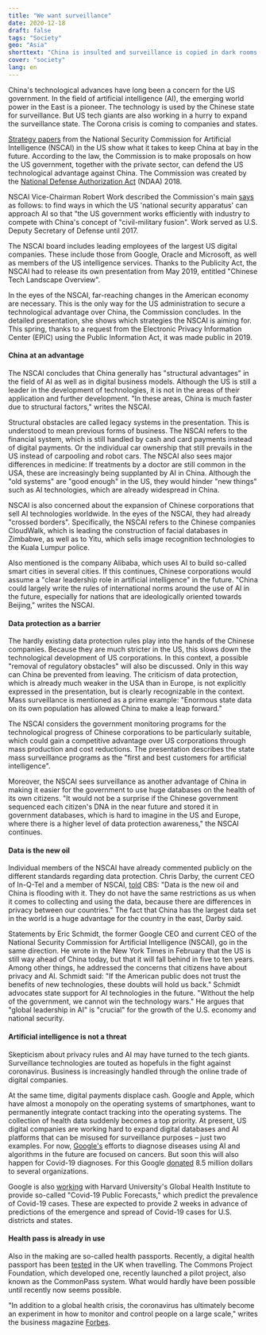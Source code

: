 ```yaml
---
title: "We want surveillance"
date: 2020-12-18
draft: false
tags: "Society"
geo: "Asia"
shorttext: "China is insulted and surveillance is copied in dark rooms. Long live the western hypocrite!"
cover: "society"
lang: en
---
```


China's technological advances have long been a concern for the US government. In the field of artificial intelligence (AI), the emerging world power in the East is a pioneer. The technology is used by the Chinese state for surveillance. But US tech giants are also working in a hurry to expand the surveillance state. The Corona crisis is coming to companies and states.

[Strategy papers](/static/downloads/EPIC-19-09-11-NSCAI-FOIA-20200331-3rd-Production-pt9.pdf "Chinese Tech Landscape") from the National Security Commission for Artificial Intelligence (NSCAI) in the US show what it takes to keep China at bay in the future. According to the law, the Commission is to make proposals on how the US government, together with the private sector, can defend the US technological advantage against China. The Commission was created by the [National Defense Authorization Act](https://www.congress.gov/bill/115th-congress/house-bill/2810 "National Defense Authorization Act for Fiscal Year 2018") (NDAA) 2018.

NSCAI Vice-Chairman Robert Work described the Commission's main [says](/static/downloads/EPIC-19-09-11-NSCAI-FOIA-20200331-3rd-Production-pt1.pdf "AI Commission - Status Update") as follows: to find ways in which the US 'national security apparatus' can approach AI so that "the US government works efficiently with industry to compete with China's concept of "civil-military fusion". Work served as U.S. Deputy Secretary of Defense until 2017.

The NSCAI board includes leading employees of the largest US digital companies. These include those from Google, Oracle and Microsoft, as well as members of the US intelligence services. Thanks to the Publicity Act, the NSCAI had to release its own presentation from May 2019, entitled "Chinese Tech Landscape Overview".

In the eyes of the NSCAI, far-reaching changes in the American economy are necessary. This is the only way for the US administration to secure a technological advantage over China, the Commission concludes. In the detailed presentation, she shows which strategies the NSCAI is aiming for. This spring, thanks to a request from the Electronic Privacy Information Center (EPIC) using the Public Information Act, it was made public in 2019.

#### China at an advantage

The NSCAI concludes that China generally has "structural advantages" in the field of AI as well as in digital business models. Although the US is still a leader in the development of technologies, it is not in the areas of their application and further development. "In these areas, China is much faster due to structural factors," writes the NSCAI.

Structural obstacles are called legacy systems in the presentation. This is understood to mean previous forms of business. The NSCAI refers to the financial system, which is still handled by cash and card payments instead of digital payments. Or the individual car ownership that still prevails in the US instead of carpooling and robot cars. The NSCAI also sees major differences in medicine: If treatments by a doctor are still common in the USA, these are increasingly being supplanted by AI in China. Although the "old systems" are "good enough" in the US, they would hinder "new things" such as AI technologies, which are already widespread in China.

NSCAI is also concerned about the expansion of Chinese corporations that sell AI technologies worldwide. In the eyes of the NSCAI, they had already "crossed borders". Specifically, the NSCAI refers to the Chinese companies CloudWalk, which is leading the construction of facial databases in Zimbabwe, as well as to Yitu, which sells image recognition technologies to the Kuala Lumpur police.

Also mentioned is the company Alibaba, which uses AI to build so-called smart cities in several cities. If this continues, Chinese corporations would assume a "clear leadership role in artificial intelligence" in the future. "China could largely write the rules of international norms around the use of AI in the future, especially for nations that are ideologically oriented towards Beijing," writes the NSCAI.

#### Data protection as a barrier

The hardly existing data protection rules play into the hands of the Chinese companies. Because they are much stricter in the US, this slows down the technological development of US corporations. In this context, a possible "removal of regulatory obstacles" will also be discussed. Only in this way can China be prevented from leaving. The criticism of data protection, which is already much weaker in the USA than in Europe, is not explicitly expressed in the presentation, but is clearly recognizable in the context. Mass surveillance is mentioned as a prime example: "Enormous state data on its own population has allowed China to make a leap forward."

The NSCAI considers the government monitoring programs for the technological progress of Chinese corporations to be particularly suitable, which could gain a competitive advantage over US corporations through mass production and cost reductions. The presentation describes the state mass surveillance programs as the "first and best customers for artificial intelligence".

Moreover, the NSCAI sees surveillance as another advantage of China in making it easier for the government to use huge databases on the health of its own citizens. "It would not be a surprise if the Chinese government sequenced each citizen's DNA in the near future and stored it in government databases, which is hard to imagine in the US and Europe, where there is a higher level of data protection awareness," the NSCAI continues.

#### Data is the new oil

Individual members of the NSCAI have already commented publicly on the different standards regarding data protection. Chris Darby, the current CEO of In-Q-Tel and a member of NSCAI, [told](https://www.cbsnews.com/news/intelligence-matters-in-q-tel-president-chris-darby-on-the-intelligence-communitys-innovation-challenges/ "In-Q-Tel President Chris Darby on the intelligence community's innovation challenges") CBS: "Data is the new oil and China is flooding with it. They do not have the same restrictions as us when it comes to collecting and using the data, because there are differences in privacy between our countries." The fact that China has the largest data set in the world is a huge advantage for the country in the east, Darby said.

Statements by Eric Schmidt, the former Google CEO and current CEO of the National Security Commission for Artificial Intelligence (NSCAI), go in the same direction. He wrote in the New York Times in February that the US is still way ahead of China today, but that it will fall behind in five to ten years. Among other things, he addressed the concerns that citizens have about privacy and AI. Schmidt said: "If the American public does not trust the benefits of new technologies, these doubts will hold us back." Schmidt advocates state support for AI technologies in the future. "Without the help of the government, we cannot win the technology wars." He argues that "global leadership in AI" is "crucial" for the growth of the U.S. economy and national security.

#### Artificial intelligence is not a threat

Skepticism about privacy rules and AI may have turned to the tech giants. Surveillance technologies are touted as hopefuls in the fight against coronavirus. Business is increasingly handled through the online trade of digital companies.

At the same time, digital payments displace cash. Google and Apple, which have almost a monopoly on the operating systems of smartphones, want to permanently integrate contact tracking into the operating systems. The collection of health data suddenly becomes a top priority. At present, US digital companies are working hard to expand digital databases and AI platforms that can be misused for surveillance purposes – just two examples. For now, [Google's](https://cloud.google.com/press-releases/2020/0902/predictivehealthdiu "Defense Innovation Unit Selects Google Cloud to Help U.S. Military Health System with Predictive Cancer Diagnoses") efforts to diagnose diseases using AI and algorithms in the future are focused on cancers. But soon this will also happen for Covid-19 diagnoses. For this  Google [donated](https://www.beckershospitalreview.com/healthcare-information-technology/google-donates-8-5m-to-31-organizations-for-covid-19-ai-data-analytics-efforts.html "Google donates $8.5M to 31 organizations for COVID-19 AI, data analytics efforts") 8.5 million dollars to several organizations.

Google is also [working](https://cloud.google.com/blog/products/ai-machine-learning/google-cloud-is-releasing-the-covid-19-public-forecasts "Google Cloud AI and Harvard Global Health Institute Collaborate on new COVID-19 forecasting model") with Harvard University's Global Health Institute to provide so-called "Covid-19 Public Forecasts," which predict the prevalence of Covid-19 cases. These are expected to provide 2 weeks in advance of predictions of the emergence and spread of Covid-19 cases for U.S. districts and states.

#### Health pass is already in use

Also in the making are so-called health passports. Recently, a digital health passport has been [tested](https://www.theguardian.com/world/2020/oct/17/digital-health-passport-trials-commonpass-travel-covid-19 "Digital 'health passport' trials under way to aid reopening of borders") in the UK when travelling. The Commons Project Foundation, which developed one, recently launched a pilot project, also known as the CommonPass system. What would hardly have been possible until recently now seems possible.

"In addition to a global health crisis, the coronavirus has ultimately become an experiment in how to monitor and control people on a large scale," writes the business magazine [Forbes](https://www.forbes.com/sites/simonchandler/2020/04/13/how-smart-cities-are-protecting-against-coronavirus-but-threatening-privacy/?sh=22bd5a501cc3 "How Smart Cities Are Protecting Against Coronavirus But Threatening Privacy").
